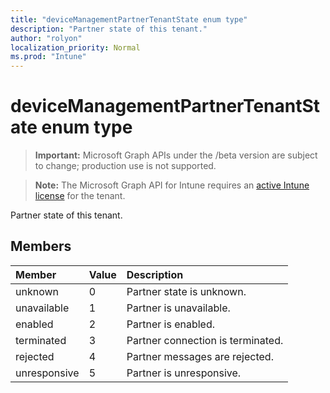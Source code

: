 ```yaml
---
title: "deviceManagementPartnerTenantState enum type"
description: "Partner state of this tenant."
author: "rolyon"
localization_priority: Normal
ms.prod: "Intune"
---
```


# deviceManagementPartnerTenantState enum type

> **Important:** Microsoft Graph APIs under the /beta version are subject to change; production use is not supported.

> **Note:** The Microsoft Graph API for Intune requires an [active Intune license](https://go.microsoft.com/fwlink/?linkid=839381) for the tenant.

Partner state of this tenant.

## Members
|Member|Value|Description|
|:---|:---|:---|
|unknown|0|Partner state is unknown.|
|unavailable|1|Partner is unavailable.|
|enabled|2|Partner is enabled.|
|terminated|3|Partner connection is terminated.|
|rejected|4|Partner messages are rejected.|
|unresponsive|5|Partner is unresponsive.|





